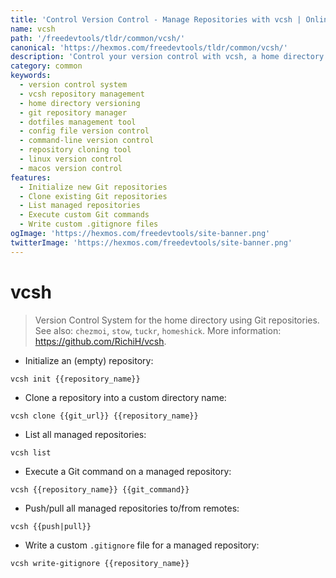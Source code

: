 ```yaml
---
title: 'Control Version Control - Manage Repositories with vcsh | Online Free DevTools by Hexmos'
name: vcsh
path: '/freedevtools/tldr/common/vcsh/'
canonical: 'https://hexmos.com/freedevtools/tldr/common/vcsh/'
description: 'Control your version control with vcsh, a home directory version management tool. Clone, list, and execute Git commands. Free online tool, no registration required.'
category: common
keywords:
  - version control system
  - vcsh repository management
  - home directory versioning
  - git repository manager
  - dotfiles management tool
  - config file version control
  - command-line version control
  - repository cloning tool
  - linux version control
  - macos version control
features:
  - Initialize new Git repositories
  - Clone existing Git repositories
  - List managed repositories
  - Execute custom Git commands
  - Write custom .gitignore files
ogImage: 'https://hexmos.com/freedevtools/site-banner.png'
twitterImage: 'https://hexmos.com/freedevtools/site-banner.png'
---
```


# vcsh

> Version Control System for the home directory using Git repositories.
> See also: `chezmoi`, `stow`, `tuckr`, `homeshick`.
> More information: <https://github.com/RichiH/vcsh>.

- Initialize an (empty) repository:

`vcsh init {{repository_name}}`

- Clone a repository into a custom directory name:

`vcsh clone {{git_url}} {{repository_name}}`

- List all managed repositories:

`vcsh list`

- Execute a Git command on a managed repository:

`vcsh {{repository_name}} {{git_command}}`

- Push/pull all managed repositories to/from remotes:

`vcsh {{push|pull}}`

- Write a custom `.gitignore` file for a managed repository:

`vcsh write-gitignore {{repository_name}}`
